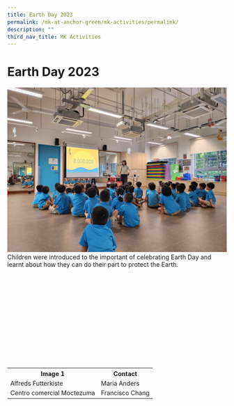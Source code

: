 ```yaml
---
title: Earth Day 2023
permalink: /mk-at-anchor-green/mk-activities/permalink/
description: ""
third_nav_title: MK Activities
---
```

# Earth Day 2023

![](/images/MK/2023/Earth%20Day%202023/1-1%20earth%20day%202023.jpg)
Children were introduced to the important of celebrating Earth Day and learnt about how they can do their part to protect the Earth.

  
&nbsp;&nbsp;  
&nbsp;&nbsp;&nbsp;&nbsp;  
&nbsp;&nbsp;&nbsp;&nbsp; 
&nbsp;&nbsp;  
&nbsp;&nbsp;  
&nbsp; &nbsp;&nbsp;  
&nbsp;&nbsp;&nbsp;&nbsp;  
&nbsp;&nbsp;  
&nbsp;&nbsp;  
&nbsp;&nbsp;&nbsp;&nbsp;  
&nbsp;&nbsp;&nbsp;&nbsp;  

&nbsp;&nbsp;<table><tbody><tr><th>Image 1</th><th>Contact</th></tr><tr><td>Alfreds Futterkiste</td><td>Maria Anders</td></tr><tr><td>Centro comercial Moctezuma</td><td>Francisco Chang</td></tr>  
</tbody></table>


